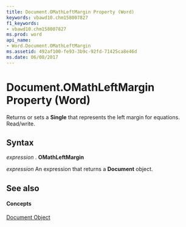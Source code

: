 ```yaml
---
title: Document.OMathLeftMargin Property (Word)
keywords: vbawd10.chm158007827
f1_keywords:
- vbawd10.chm158007827
ms.prod: word
api_name:
- Word.Document.OMathLeftMargin
ms.assetid: 492af100-fe93-3b9c-92fd-71425ca8e46d
ms.date: 06/08/2017
---
```



# Document.OMathLeftMargin Property (Word)

Returns or sets a  **Single** that represents the left margin for equations. Read/write.


## Syntax

 _expression_ . **OMathLeftMargin**

 _expression_ An expression that returns a **Document** object.


## See also


#### Concepts


[Document Object](document-object-word.md)

